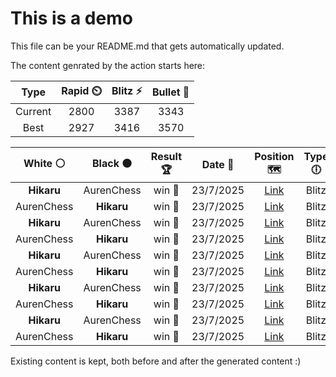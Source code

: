# This is a demo

This file can be your README.md that gets automatically updated.

The content genrated by the action starts here:

<!--START_SECTION:chessStats-->
<!-- Automatically generated with https://github.com/Balastrong/chess-stats-action -->

| Type | Rapid ⏲️ | Blitz ⚡ | Bullet 🔫 |
|:---:|:---:|:---:|:---:|
| Current | 2800 | 3387 | 3343 |
| Best | 2927 | 3416 | 3570 |

| White ⚪ | Black ⚫ | Result 🏆 | Date 📅 | Position 🗺️ | Type 🕕 |
|:---:|:---:|:---:|:---:|:---:|:---:|
| **Hikaru** | AurenChess | win 🥇 | 23/7/2025 | <a href="http://www.ee.unb.ca/cgi-bin/tervo/fen.pl?select=3r1nk1/pnqrbp1p/1pp1pNpP/4P3/5Q2/1P3NP1/PBP2P2/R3R1K1 b - - 8 25">Link</a> | Blitz |
| AurenChess | **Hikaru** | win 🥇 | 23/7/2025 | <a href="http://www.ee.unb.ca/cgi-bin/tervo/fen.pl?select=r2q1r1k/6bp/6p1/2p1pp2/3nP1b1/N2n2P1/1Q1N1PBP/R1B1R1K1 w - - 0 26">Link</a> | Blitz |
| **Hikaru** | AurenChess | win 🥇 | 23/7/2025 | <a href="http://www.ee.unb.ca/cgi-bin/tervo/fen.pl?select=6k1/5pb1/1p2r1q1/p1p2p1R/P1P1rN2/1P2P1P1/2Q2PK1/7R b - - 2 34">Link</a> | Blitz |
| AurenChess | **Hikaru** | win 🥇 | 23/7/2025 | <a href="http://www.ee.unb.ca/cgi-bin/tervo/fen.pl?select=8/p3ppk1/3pb1p1/7p/4PP1P/PrrR2P1/6B1/3R2K1 w - - 3 30">Link</a> | Blitz |
| **Hikaru** | AurenChess | win 🥇 | 23/7/2025 | <a href="http://www.ee.unb.ca/cgi-bin/tervo/fen.pl?select=3r3k/2R4p/1p3q2/n4p1Q/1P1p4/3Nr3/P5PP/3R3K b - - 4 35">Link</a> | Blitz |
| AurenChess | **Hikaru** | win 🥇 | 23/7/2025 | <a href="http://www.ee.unb.ca/cgi-bin/tervo/fen.pl?select=r7/1QR2p2/3p2k1/pB1Pp1p1/P3P1P1/7p/5q2/7K w - - 0 43">Link</a> | Blitz |
| **Hikaru** | AurenChess | win 🥇 | 23/7/2025 | <a href="http://www.ee.unb.ca/cgi-bin/tervo/fen.pl?select=r1bk4/pp1nr1b1/3NNppn/2p1p3/2B5/BP2P3/P1P2PPP/2KR3R b - - 1 17">Link</a> | Blitz |
| AurenChess | **Hikaru** | win 🥇 | 23/7/2025 | <a href="http://www.ee.unb.ca/cgi-bin/tervo/fen.pl?select=r4rk1/6b1/pp1p2p1/2pP2q1/P1P1Ppb1/1PN2Q1p/1B5P/R3R1K1 w - - 0 26">Link</a> | Blitz |
| **Hikaru** | AurenChess | win 🥇 | 23/7/2025 | <a href="http://www.ee.unb.ca/cgi-bin/tervo/fen.pl?select=7k/p4p1p/3Q1pr1/q2p1N2/5Pn1/1P2P2P/P5P1/5RK1 b - - 0 28">Link</a> | Blitz |
| AurenChess | **Hikaru** | win 🥇 | 23/7/2025 | <a href="http://www.ee.unb.ca/cgi-bin/tervo/fen.pl?select=8/4pk1p/p2p1np1/r2P1p2/5P2/3RBKP1/4P2P/8 w - - 2 33">Link</a> | Blitz |

<!--END_SECTION:chessStats-->

Existing content is kept, both before and after the generated content :)
